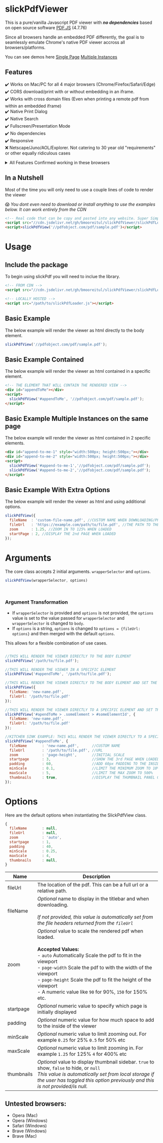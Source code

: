# slickPdfViewer
This is a pure/vanilla Javascript PDF viewer with ***no dependencies*** based on open source software [PDF.JS](https://mozilla.github.io/pdf.js/) (4.7.76)<br>

Since all browsers handle an embedded PDF differently, the goal is to seamlessly emulate Chrome's native PDF viewer accross all browsers/platforms.

You can see demos here [Single Page](https://jsfiddle.net/bmooreitul/twcn1d0y/) [Multiple Instances](https://jsfiddle.net/bmooreitul/r57wj9mf/)


## Features
 :heavy_check_mark: Works on Mac/PC for all 4 major browsers (Chrome/Firefox/Safari/Edge)<br>
 :heavy_check_mark: CORS download/print with or without embedding in an iframe.<br>
 :heavy_check_mark: Works with cross domain files (Even when printing a remote pdf from within an embedded iframe)<br>
 :heavy_check_mark: Native Print Dialog<br>
 :heavy_check_mark: Native Search<br>
 :heavy_check_mark: Fullscreen/Presentation Mode<br>
 :heavy_check_mark: No dependencies<br>
 :heavy_check_mark: Responsive<br>
 :x: Netscape/Juno/AOL/Explorer. Not catering to 30 year old "requirements" or other equally ridiculous cases<br>

<details>
  <summary>All Features Confirmed working in these browsers</summary> 
:heavy_check_mark: Chrome Version 130.0.6723.58 (Mac)<br>
:heavy_check_mark: Firefox 131.0.2 (Mac)<br>
:heavy_check_mark: Safari 17.6 (Mac)<br>
:heavy_check_mark: Edge Version 129.0.2792.89 (Windows)<br>
:heavy_check_mark: Chrome Version 130.0.6723.70 (Windows)<br>
:heavy_check_mark: Firefox 131.0.3 (Windows)<br>
</details>


## In a Nutshell

Most of the time you will only need to use a couple lines of code to render the viewer

:scream: *You dont even need to download or install anything to use the examples below. It can work entirely from the CDN*

```html
<!-- Real code that can be copy and pasted into any website. Super Simple -->
<script src="//cdn.jsdelivr.net/gh/bmooreitul/slickPdfViewer/slickPdfLoader.min.js"></script>
<script>slickPdfView('//pdfobject.com/pdf/sample.pdf')</script>
```




# Usage

## Include the package

To begin using slickPdf you will need to inclue the library.

```html
<!-- FROM CDN -->
<script src="//cdn.jsdelivr.net/gh/bmooreitul/slickPdfViewer/slickPdfLoader.min.js"></script>

<!-- LOCALLY HOSTED -->
<script src="/path/to/slickPdfLoader.js"></script>
```

## Basic Example

The below example will render the viewer as html directly to the body element.

```javascript
slickPdfView('//pdfobject.com/pdf/sample.pdf');
```

## Basic Example Contained

The below example will render the viewer as html contained in a specific element.

```html
<!-- THE ELEMENT THAT WILL CONTAIN THE RENDERED VIEW -->
<div id="appendToMe"></div>
<script>
  slickPdfView('#appendToMe', '//pdfobject.com/pdf/sample.pdf');
</script>
```

## Basic Example Multiple Instances on the same page

The below example will render the viewer as html contained in 2 specific elements.

```html
<div id="append-to-me-1" style="width:500px; height:500px;"></div>
<div id="append-to-me-2" style="width:500px; height:500px;"></div>
<script>
  slickPdfView('#append-to-me-1','//pdfobject.com/pdf/sample.pdf');
  slickPdfView('#append-to-me-2','//pdfobject.com/pdf/sample.pdf');
</script>
```

## Basic Example With Extra Options

The below example will render the viewer as html and using additional options.

```javascript
slickPdfView({
  fileName  : 'custom-file-name.pdf', //CUSTOM NAME WHEN DOWNLOADING/PRINTING AND IN THE TITLE BAR
  fileUrl   : 'https://example.com/path/to/file.pdf', //THE PATH TO THE PDF (CAN BE A FULL URL OR A RELATIVE PATH)
  zoom      : 1.25, //ZOOM IN TO 125% WHEN LOADED
  startPage : 2, //DISPLAY THE 2nd PAGE WHEN LOADED
});
```

# Arguments

The core class accepts 2 initial arguments. `wrapperSelector` and `options`.
```javascript
slickPdfView(wrapperSelector, options)
```
<br>

### Argument Transformation
  - If `wrapperSelector` is provided and `options` is not provided, the `options` value is set to the value passed for `wrapperSelector` and `wrapperSelector` is changed to `body`.
  - If `options` is a string, `options` is changed to `options = {fileUrl: options}` and then merged with the default `options`.


This allows for a flexible combination of use cases.
```javascript

//THIS WILL RENDER THE VIEWER DIRECTLY TO THE BODY ELEMENT
slickPdfView('/path/to/file.pdf');

//THIS WILL RENDER THE VIEWER IN A SPECIFIC ELEMENT
slickPdfView('#appendToMe', '/path/to/file.pdf');

//THIS WILL RENDER THE VIEWER DIRECTLY TO THE BODY ELEMENT AND SET THE FILE NAME
slickPdfView({
  fileName: 'new-name.pdf',
  fileUrl: '/path/to/file.pdf'
});

//THIS WILL RENDER THE VIEWER DIRECTLY TO A SPECIFIC ELEMENT AND SET THE FILE NAME
slickPdfView('#apendToMe > .someElement > #someElementId', {
  fileName: 'new-name.pdf',
  fileUrl: '/path/to/file.pdf'
});

//KITCHEN SINK EXAMPLE: THIS WILL RENDER THE VIEWER DIRECTLY TO A SPECIFIC ELEMENT AND SET SEVERAL OPTIONS
slickPdfView('#appendToMe', {
  fileName       : 'new-name.pdf',      //CUSTOM NAME
  fileUrl        : '/path/to/file.pdf', //URL
  zoom           : 'page-height',       //INITIAL SCALE
  startpage      : 3,                   //SHOW THE 3rd PAGE WHEN LOADED
  padding        : 60,                  //ADD 60px PADDING TO THE INSIDE OF THE VIEWER
  minScale       : 0.1,                 //LIMIT THE MINIMUM ZOOM TO 10%
  maxScale       : 5,                   //LIMIT THE MAX ZOOM TO 500%
  thumbnails     : true,                //DISPLAY THE THUMBNAIL PANEL ON LOAD
});
```

# Options

Here are the default options when instantiating the SlickPdfView class.

```javascript
{
  fileName       : null,
  fileUrl        : null,
  zoom           : 'auto',
  startpage      : 1,
  padding        : 40,
  minScale       : 0.25,
  maxScale       : 4,
  thumbnails     : null,
}
```

| Name | Description |
| --- | --- |
| fileUrl | The location of the pdf. This can be a full url or a relative path. |
| fileName | *Optional* name to display in the titlebar and when downloading.<br><br> *If not provided, this value is automatically set from the file headers returned from the `fileUrl`* |
| zoom | *Optional* value to scale the rendered pdf when loaded.<br><br>**Accepted Values:**<br> - `auto` Automatically Scale the pdf to fit in the viewport<br> - `page-width` Scale the pdf to with the width of the viewport<br> - `page-height` Scale the pdf to fit the height of the viewport<br> - A numeric value like `90` for 90%, `150` for 150% etc. |
| startpage | *Optional* numeric value to specify which page is initially displayed |
| padding | *Optional* numeric value for how much space to add to the inside of the viewer |
| minScale | *Optional* numeric value to limit zooming out. For example `0.25` for 25% `0.5` for 50% etc |
| maxScale | *Optional* numeric value to limit zooming in. For example `1.25` for 125% `4` for 400% etc |
| thumbnails | *Optional* value to display thumbnail sidebar. `true` to show, `false` to hide, or `null` <br> *This value is automatically set from local storage if the user has toggled this option previously and this is not provided/is null.* |

## Untested browsers:
- Opera (Mac)
- Opera (Windows)
- Safari (Windows)
- Brave (Windows)
- Brave (Mac)

